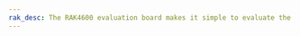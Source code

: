 ```yaml
---
rak_desc: The RAK4600 evaluation board makes it simple to evaluate the RAK4600 stamp module. The base board allows to test WisBlock Sensor and WisBlock IO modules.
---
```


<rk-redirect to="/Product-Categories/WisDuo/RAK4600-Evaluation-Board/Overview/"/>